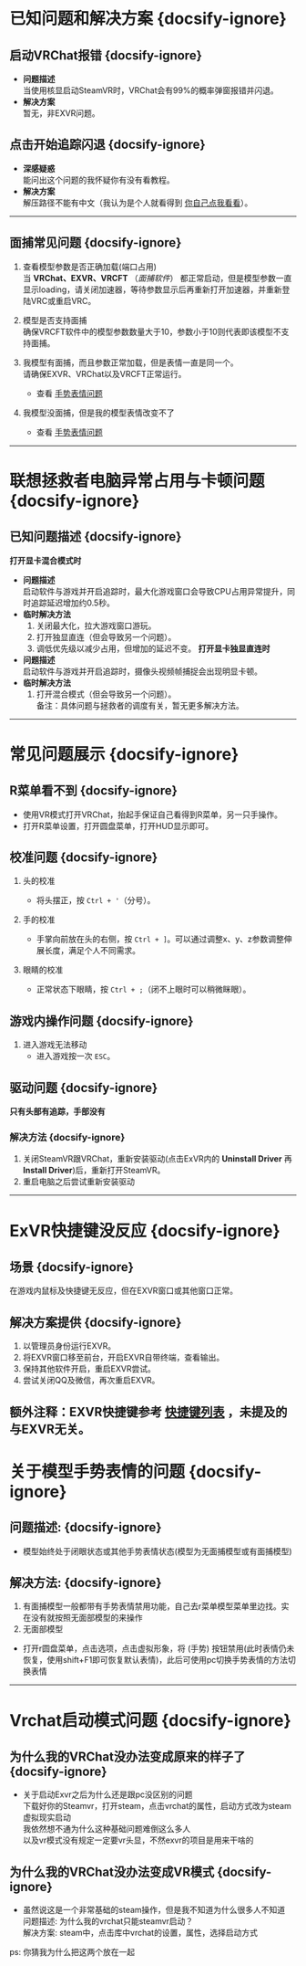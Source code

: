 # 已知问题和解决方案  {docsify-ignore}
## 启动VRChat报错  {docsify-ignore}

- **问题描述**  
  当使用核显启动SteamVR时，VRChat会有99%的概率弹窗报错并闪退。  
- **解决方案**  
  暂无，非EXVR问题。
## 点击开始追踪闪退  {docsify-ignore}

- **深感疑惑**  
  能问出这个问题的我怀疑你有没有看教程。  
- **解决方案**  
  解压路径不能有中文（我认为是个人就看得到 [你自己点我看看](/zh-cn/guide.md#步骤二：解压压缩包)）。

---  
## 面捕常见问题  {docsify-ignore}

1. 查看模型参数是否正确加载(端口占用)  
   当  __VRChat、EXVR、VRCFT__ （_面捕软件_） 都正常启动，但是模型参数一直显示loading，请关闭加速器，等待参数显示后再重新打开加速器，并重新登陆VRC或重启VRC。

2. 模型是否支持面捕  
   确保VRCFT软件中的模型参数数量大于10，参数小于10则代表即该模型不支持面捕。

3. 我模型有面捕，而且参数正常加载，但是表情一直是同一个。  
   请确保EXVR、VRChat以及VRCFT正常运行。 
   - 查看 [手势表情问题](#关于模型手势表情的问题)

4. 我模型没面捕，但是我的模型表情改变不了
   - 查看 [手势表情问题](#关于模型手势表情的问题)
---  
# 联想拯救者电脑异常占用与卡顿问题  {docsify-ignore}
## 已知问题描述  {docsify-ignore}
**打开显卡混合模式时**  
- **问题描述**  
  启动软件与游戏并开启追踪时，最大化游戏窗口会导致CPU占用异常提升，同时追踪延迟增加约0.5秒。  
- **临时解决方法**  
  1. 关闭最大化，拉大游戏窗口游玩。  
  2. 打开独显直连（但会导致另一个问题）。  
  3. 调低优先级以减少占用，但增加的延迟不变。
**打开显卡独显直连时**  
- **问题描述**  
  启动软件与游戏并开启追踪时，摄像头视频帧捕捉会出现明显卡顿。  
- **临时解决方法**  
  1. 打开混合模式（但会导致另一个问题）。  
  备注：具体问题与拯救者的调度有关，暂无更多解决方法。
---  
# 常见问题展示  {docsify-ignore}
## R菜单看不到 {docsify-ignore}
 - 使用VR模式打开VRChat，抬起手保证自己看得到R菜单，另一只手操作。
 - 打开R菜单设置，打开圆盘菜单，打开HUD显示即可。
## 校准问题  {docsify-ignore}
1. 头的校准  
   - 将头摆正，按 `Ctrl + '`（分号）。

2. 手的校准  
   - 手掌向前放在头的右侧，按 `Ctrl + ]`。可以通过调整x、y、z参数调整伸展长度，满足个人不同需求。

3. 眼睛的校准  
   - 正常状态下眼睛，按 `Ctrl + ;`（闭不上眼时可以稍微眯眼）。 
## 游戏内操作问题  {docsify-ignore}

1. 进入游戏无法移动  
   - 进入游戏按一次 `ESC`。
## 驱动问题 {docsify-ignore}
**只有头部有追踪，手部没有**
### 解决方法 {docsify-ignore}
   1. 关闭SteamVR跟VRChat，重新安装驱动(点击ExVR内的 __Uninstall Driver__ 再 __Install Driver__)后，重新打开SteamVR。
   2. 重启电脑之后尝试重新安装驱动
---  
# ExVR快捷键没反应  {docsify-ignore}
## 场景  {docsify-ignore}

在游戏内鼠标及快捷键无反应，但在EXVR窗口或其他窗口正常。

## 解决方案提供  {docsify-ignore}

1. 以管理员身份运行EXVR。  
2. 将EXVR窗口移至前台，开启EXVR自带终端，查看输出。  
3. 保持其他软件开启，重启EXVR尝试。  
4. 尝试关闭QQ及微信，再次重启EXVR。  

额外注释：EXVR快捷键参考 [快捷键列表](/zh-cn/hotkey.md#按键设置) ，未提及的与EXVR无关。
---  
# 关于模型手势表情的问题 {docsify-ignore}
## 问题描述: {docsify-ignore}
 - 模型始终处于闭眼状态或其他手势表情状态(模型为无面捕模型或有面捕模型)
## 解决方法: {docsify-ignore}

1. 有面捕模型一般都带有手势表情禁用功能，自己去r菜单模型菜单里边找。实在没有就按照无面部模型的来操作
2. 无面部模型
 - 打开r圆盘菜单，点击选项，点击虚拟形象，将 (手势) 按钮禁用(此时表情仍未恢复，使用shift+F1即可恢复默认表情)，此后可使用pc切换手势表情的方法切换表情
---  
# Vrchat启动模式问题 {docsify-ignore}

## 为什么我的VRChat没办法变成原来的样子了 {docsify-ignore}
- 关于启动Exvr之后为什么还是跟pc没区别的问题 </br>
下载好你的Steamvr，打开steam，点击vrchat的属性，启动方式改为steam虚拟现实启动 </br>
我依然想不通为什么这种基础问题难倒这么多人 </br>
以及vr模式没有规定一定要vr头显，不然exvr的项目是用来干啥的

## 为什么我的VRChat没办法变成VR模式 {docsify-ignore}
- 虽然说这是一个非常基础的steam操作，但是我不知道为什么很多人不知道 </br>
问题描述: 为什么我的vrchat只能steamvr启动？ </br>
解决方案: steam中，点击库中vrchat的设置，属性，选择启动方式 </br>

ps: 你猜我为什么把这两个放在一起